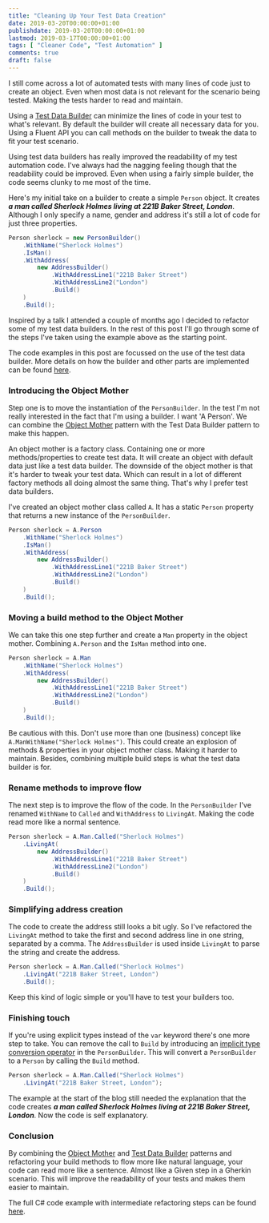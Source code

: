 ```yaml
---
title: "Cleaning Up Your Test Data Creation"
date: 2019-03-20T00:00:00+01:00
publishdate: 2019-03-20T00:00:00+01:00
lastmod: 2019-03-17T00:00:00+01:00
tags: [ "Cleaner Code", "Test Automation" ]
comments: true
draft: false
---
```


I still come across a lot of automated tests with many lines of code just to create an object. Even when most data is not relevant for the scenario being tested. Making the tests harder to read and maintain.

Using a [Test Data Builder](http://www.natpryce.com/articles/000714.html) can minimize the lines of code in your test to what's relevant. By default the builder will create all necessary data for you. Using a Fluent API you can call methods on the builder to tweak the data to fit your test scenario.

Using test data builders has really improved the readability of my test automation code. I've always had the nagging feeling though that the readability could be improved. Even when using a fairly simple builder, the code seems clunky to me most of the time.

Here's my initial take on a builder to create a simple `Person` object. It creates _**a man called Sherlock Holmes living at 221B Baker Street, London**_. Although I only specify a name, gender and address it's still a lot of code for just three properties.

```csharp
Person sherlock = new PersonBuilder()
    .WithName("Sherlock Holmes")
    .IsMan()
    .WithAddress(
        new AddressBuilder()
            .WithAddressLine1("221B Baker Street")
            .WithAddressLine2("London")
            .Build()
    )
    .Build();
```

Inspired by a talk I attended a couple of months ago I decided to refactor some of my test data builders. In the rest of this post I'll go through some of the steps I've taken using the example above as the starting point.

The code examples in this post are focussed on the use of the test data builder. More details on how the builder and other parts are implemented can be found [here](https://github.com/ronaldbosma/blog-code-examples/tree/master/CleaningUpYourTestDataCreation).

### Introducing the Object Mother

Step one is to move the instantiation of the `PersonBuilder`. In the test I'm not really interested in the fact that I'm using a builder. I want 'A Person'. We can combine the [Object Mother](https://martinfowler.com/bliki/ObjectMother.html) pattern with the Test Data Builder pattern to make this happen.

An object mother is a factory class. Containing one or more methods/properties to create test data. It will create an object with default data just like a test data builder. The downside of the object mother is that it's harder to tweak your test data. Which can result in a lot of different factory methods all doing almost the same thing. That's why I prefer test data builders.

I've created an object mother class called `A`. It has a static `Person` property that returns a new instance of the `PersonBuilder`.  

```csharp
Person sherlock = A.Person
    .WithName("Sherlock Holmes")
    .IsMan()
    .WithAddress(
        new AddressBuilder()
            .WithAddressLine1("221B Baker Street")
            .WithAddressLine2("London")
            .Build()
    )
    .Build();
```

### Moving a build method to the Object Mother

We can take this one step further and create a `Man` property in the object mother. Combining `A.Person` and the `IsMan` method into one.

```csharp
Person sherlock = A.Man
    .WithName("Sherlock Holmes")
    .WithAddress(
        new AddressBuilder()
            .WithAddressLine1("221B Baker Street")
            .WithAddressLine2("London")
            .Build()
    )
    .Build();
```

Be cautious with this. Don't use more than one (business) concept like `A.ManWithName("Sherlock Holmes")`. This could create an explosion of methods & properties in your object mother class. Making it harder to maintain. Besides, combining multiple build steps is what the test data builder is for.

### Rename methods to improve flow

The next step is to improve the flow of the code. In the `PersonBuilder` I've renamed `WithName` to `Called` and `WithAddress` to `LivingAt`. Making the code read more like a normal sentence.

```csharp
Person sherlock = A.Man.Called("Sherlock Holmes")
    .LivingAt(
        new AddressBuilder()
            .WithAddressLine1("221B Baker Street")
            .WithAddressLine2("London")
            .Build()
    )
    .Build();
```

### Simplifying address creation

The code to create the address still looks a bit ugly. So I've refactored the `LivingAt` method to take the first and second address line in one string, separated by a comma. The `AddressBuilder` is used inside `LivingAt` to parse the string and create the address.  

```csharp
Person sherlock = A.Man.Called("Sherlock Holmes")
    .LivingAt("221B Baker Street, London")
    .Build();
```

Keep this kind of logic simple or you'll have to test your builders too.

### Finishing touch

If you're using explicit types instead of the `var` keyword there's one more step to take. You can remove the call to `Build` by introducing an [implicit type conversion operator](https://docs.microsoft.com/en-us/dotnet/csharp/language-reference/keywords/implicit) in the `PersonBuilder`. This will convert a `PersonBuilder` to a `Person` by calling the `Build` method.

```csharp
Person sherlock = A.Man.Called("Sherlock Holmes")
    .LivingAt("221B Baker Street, London");
```

The example at the start of the blog still needed the explanation that the code creates _**a man called Sherlock Holmes living at 221B Baker Street, London**_. Now the code is self explanatory.

### Conclusion

By combining the [Object Mother](https://martinfowler.com/bliki/ObjectMother.html) and [Test Data Builder](http://www.natpryce.com/articles/000714.html) patterns and refactoring your build methods to flow more like natural language, your code can read more like a sentence. Almost like a Given step in a Gherkin scenario. This will improve the readability of your tests and makes them easier to maintain.

The full C# code example with intermediate refactoring steps can be found [here](https://github.com/ronaldbosma/blog-code-examples/tree/master/CleaningUpYourTestDataCreation).
